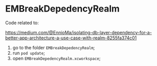 # EMBreakDepedencyRealm
Code related to:

https://medium.com/@EnnioMa/isolating-db-layer-dependency-for-a-better-app-architecture-a-use-case-with-realm-8255fa374c01

1. go to the folder `EMBreakDepedencyRealm`;
2. run `pod update`;
3. open `EMBreakDepedencyRealm.xcworkspace`;
